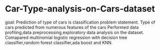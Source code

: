 # Car-Type-analysis-on-Cars-dataset
goal: Prediction of type of cars is classification problem statement.
Type of cars predicted from numerous features of the cars 
Performed data profiling,data preprocessing,exploratory data analysis on the dataset.
Comapared multinomial logistic regression with decision tree classifier,random forest classifier,ada boost and KNN.
